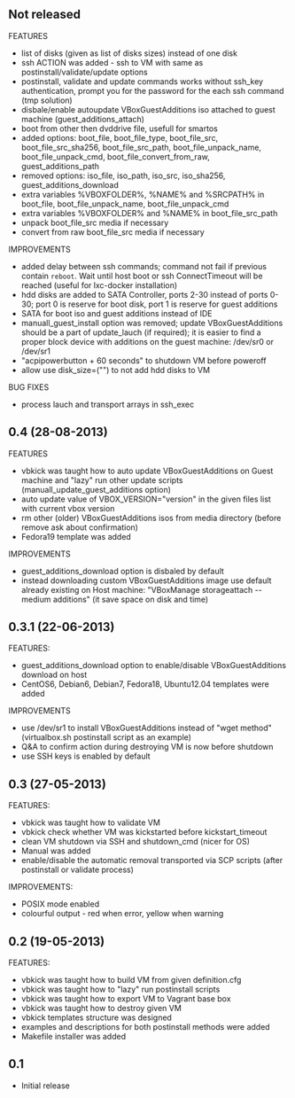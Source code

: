 ## Not released

FEATURES
 - list of disks (given as list of disks sizes) instead of one disk
 - ssh ACTION was added - ssh to VM with same as postinstall/validate/update options
 - postinstall, validate and update commands works without ssh_key authentication, prompt you for the password for the each ssh command (tmp solution)
 - disbale/enable autoupdate VBoxGuestAdditions iso attached to guest machine (guest_additions_attach)
 - boot from other then dvddrive file, usefull for smartos
 - added options: boot_file, boot_file_type, boot_file_src, boot_file_src_sha256, boot_file_src_path, boot_file_unpack_name, boot_file_unpack_cmd, boot_file_convert_from_raw, guest_additions_path
 - removed options: iso_file, iso_path, iso_src, iso_sha256, guest_additions_download
 - extra variables %VBOXFOLDER%, %NAME% and %SRCPATH% in boot_file, boot_file_unpack_name, boot_file_unpack_cmd
 - extra variables %VBOXFOLDER% and %NAME% in boot_file_src_path
 - unpack boot_file_src media if necessary
 - convert from raw boot_file_src media if necessary

IMPROVEMENTS
 - added delay between ssh commands; command not fail if previous contain `reboot`. Wait until host boot or ssh ConnectTimeout will be reached (useful for lxc-docker installation)
 - hdd disks are added to SATA Controller, ports 2-30 instead of ports 0-30; port 0 is reserve for boot disk, port 1 is reserve for guest additions
 - SATA for boot iso and guest additions instead of IDE
 - manuall_guest_install option was removed; update VBoxGuestAdditions should be a part of update_lauch (if required); it is easier to find a proper block device with additions on the guest machine: /dev/sr0 or /dev/sr1
 - "acpipowerbutton + 60 seconds" to shutdown VM before poweroff
 - allow use disk_size=("") to not add hdd disks to VM

BUG FIXES
 - process lauch and transport arrays in ssh_exec

## 0.4 (28-08-2013)

FEATURES
 - vbkick was taught how to auto update VBoxGuestAdditions on Guest machine and "lazy" run other update scripts (manuall_update_guest_additions option)
 - auto update value of VBOX_VERSION="version" in the given files list with current vbox version
 - rm other (older) VBoxGuestAdditions isos from media directory (before remove ask about confirmation)
 - Fedora19 template was added

IMPROVEMENTS
 - guest_additions_download option is disbaled by default
 - instead downloading custom VBoxGuestAdditions image use default already existing on Host machine: "VBoxManage storageattach --medium additions" (it save space on disk and time)

## 0.3.1 (22-06-2013)

FEATURES:
 - guest_additions_download option to enable/disable VBoxGuestAdditions download on host
 - CentOS6, Debian6, Debian7, Fedora18, Ubuntu12.04 templates were added

IMPROVEMENTS
 - use /dev/sr1 to install VBoxGuestAdditions instead of "wget method" (virtualbox.sh postinstall script as an example)
 - Q&A to confirm action during destroying VM is now before shutdown
 - use SSH keys is enabled by default

## 0.3 (27-05-2013)

FEATURES:
 - vbkick was taught how to validate VM
 - vbkick check whether VM was kickstarted before kickstart_timeout
 - clean VM shutdown via SSH and shutdown_cmd (nicer for OS)
 - Manual was added
 - enable/disable the automatic removal transported via SCP scripts (after postinstall or validate process)

IMPROVEMENTS:
 - POSIX mode enabled
 - colourful output - red when error, yellow when warning

## 0.2 (19-05-2013)

FEATURES:
 - vbkick was taught how to build VM from given definition.cfg
 - vbkick was taught how to "lazy" run postinstall scripts
 - vbkick was taught how to export VM to Vagrant base box
 - vbkick was taught how to destroy given VM
 - vbkick templates structure was designed
 - examples and descriptions for both postinstall methods were added
 - Makefile installer was added

## 0.1 
 - Initial release
